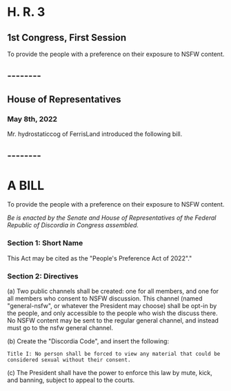 # H. R. 3
## 1st Congress, First Session

To provide the people with a preference on their exposure to NSFW content.
## --------
## House of Representatives
### May 8th, 2022
Mr. hydrostaticcog of FerrisLand introduced the following bill.
## --------

# A BILL

To provide the people with a preference on their exposure to NSFW content.

*Be is enacted by the Senate and House of Representatives of the Federal Republic of Discordia in Congress assembled.*

### Section 1: Short Name
    
This Act may be cited as the "People's Preference Act of 2022"."

### Section 2: Directives

(a) Two public channels shall be created: one for all members, and one for all members who consent to NSFW discussion. This
channel (named "general-nsfw", or whatever the President may choose) shall be opt-in by the people, and only accessible to
the people who wish the discuss there. No NSFW content may be sent to the regular general channel, and instead must go to
the nsfw general channel.

(b) Create the "Discordia Code", and insert the following:
    
    Title I: No person shall be forced to view any material that could be considered sexual without their consent.

(c) The President shall have the power to enforce this law by mute, kick, and banning, subject to appeal to the courts.